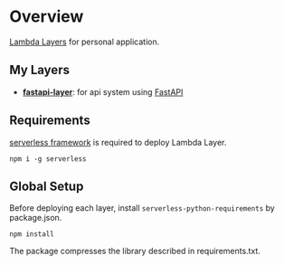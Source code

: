 # Overview
[Lambda Layers](https://docs.aws.amazon.com/lambda/latest/dg/configuration-layers.html) for personal application.

## My Layers
- **[fastapi-layer](fastapi-layer.md)**: for api system using [FastAPI](https://fastapi.tiangolo.com/)

## Requirements
[serverless framework](https://serverless.com/) is required to deploy Lambda Layer.
```
npm i -g serverless
```

## Global Setup
Before deploying each layer, install `serverless-python-requirements` by package.json.
```
npm install
```
The package compresses the library described in requirements.txt.
